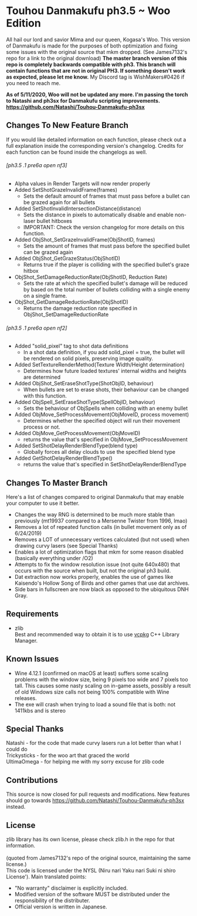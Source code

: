 # Touhou Danmakufu ph3.5 ~ Woo Edition
All hail our lord and savior Mima and our queen, Kogasa's Woo. This version of Danmakufu is made for the purposes of both optimization and fixing some issues with the original source that mkm dropped. (See James7132's repo for a link to the original download) <b>The master branch version of this repo is completely backwards compatible with ph3. This branch will contain functions that are not in original PH3.  If something doesn't work as expected, please let me know.</b> My Discord tag is WishMakers#0426 if you need to reach me.

<b>As of 5/11/2020, Woo will not be updated any more.  I'm passing the torch to Natashi and ph3sx for Danmakufu scripting improvements. https://github.com/Natashi/Touhou-Danmakufu-ph3sx</b>

## Changes To New Feature Branch
If you would like detailed information on each function, please check out a full explanation inside the corresponding version's changelog.
Credits for each function can be found inside the changelogs as well.

###### [ph3.5 .1 pre6a open nf3]
 * Alpha values in Render Targets will now render properly
 * Added SetShotGrazeInvalidFrame(frames)
	- Sets the default amount of frames that must pass before a bullet can be grazed again for all bullets
 * Added SetShotInvalidIntersectionDistance(distance)
	- Sets the distance in pixels to automatically disable and enable non-laser bullet hitboxes
	- IMPORTANT: Check the version changelog for more details on this function.
 * Added ObjShot_SetGrazeInvalidFrame(ObjShotID, frames)
	- Sets the amount of frames that must pass before the specified bullet can be grazed again
 * Added ObjShot_GetGrazeStatus(ObjShotID)
	- Returns true if the player is colliding with the specified bullet's graze hitbox
 * ObjShot_SetDamageReductionRate(ObjShotID, Reduction Rate)
	- Sets the rate at which the specified bullet's damage will be reduced by based on the total number of bullets colliding with a single enemy on a single frame.
 * ObjShot_GetDamageReductionRate(ObjShotID)
	- Returns the damage reduction rate specified in ObjShot_SetDamageReductionRate

###### [ph3.5 .1 pre6a open nf2]
 * Added "solid_pixel" tag to shot data definitions
	- In a shot data definition, if you add solid_pixel = true, the bullet will be rendered on solid pixels, preserving image quality.
 * Added SetTextureRenderMethod(Texture Width/Height determination)
	- Determines how future loaded textures' internal widths and heights are determined
 * Added ObjShot_SetEraseShotType(ShotObjID, behaviour)
	- When bullets are set to erase shots, their behaviour can be changed with this function.
 * Added ObjSpell_SetEraseShotType(SpellObjID, behaviour)
    - Sets the behaviour of ObjSpells when colliding with an enemy bullet
 * Added ObjMove_SetProcessMovement(ObjMoveID, process movement)
	- Determines whether the specified object will run their movement process or not.
 * Added ObjMove_GetProcessMovement(ObjMoveID)
	- returns the value that's specified in ObjMove_SetProcessMovement
 * Added SetShotDelayRenderBlendType(blend type)
    - Globally forces all delay clouds to use the specified blend type
 * Added GetShotDelayRenderBlendType()
    - returns the value that's specified in SetShotDelayRenderBlendType

 
 ## Changes To Master Branch
Here's a list of changes compared to original Danmakufu that may enable your computer to use it better.
 * Changes the way RNG is determined to be much more stable than previously (mt19937 compared to a Mersenne Twister from 1996, lmao)
 * Removes a lot of repeated function calls (in bullet movement only as of 6/24/2019)
 * Removes a LOT of unnecessary vertices calculated (but not used) when drawing curvy lasers (see Special Thanks)
 * Enables a lot of optimization flags that mkm for some reason disabled (basically everything under /O2)
 * Attempts to fix the window resolution issue (not quite 640x480) that occurs with the source when built, but not the original ph3 build.
 * Dat extraction now works properly, enables the use of games like Kaisendo's Hollow Song of Birds and other games that use dat archives.
 * Side bars in fullscreen are now black as opposed to the ubiquitous DNH Gray.

## Requirements
 * zlib
</br>Best and recommended way to obtain it is to use [vcpkg](https://github.com/Microsoft/vcpkg) C++ Library Manager.

## Known Issues
 * Wine 4.12.1 (confirmed on macOS at least) suffers some scaling problems with the window size, being 9 pixels too wide and 7 pixels too tall.  This causes some nasty scaling on in-game assets, possibly a result of old Windows size calls not being 100% compatible with Wine releases.
 * The exe will crash when trying to load a sound file that is both: not 1411kbs and is stereo
 
## Special Thanks
Natashi - for the code that made curvy lasers run a lot better than what I could do
</br>Trickysticks - for the woo art that graced the world
</br>UltimaOmega - for helping me with my sorry excuse for zlib code

## Contributions
This source is now closed for pull requests and modifications.  New features should go towards https://github.com/Natashi/Touhou-Danmakufu-ph3sx instead.

## License
zlib library has its own license, please check zlib.h in the repo for that information.</br></br>
(quoted from James7132's repo of the original source, maintaining the same license.) </br>This code is licensed under the NYSL (Niru nari Yaku nari Suki ni shiro License'). Main translated points:

 * "No warranty" disclaimer is explicitly included.
 * Modified version of the software MUST be distributed under the responsibility of the distributer.
 * Official version is written in Japanese.
